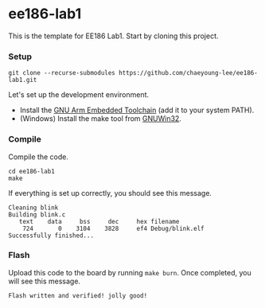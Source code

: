 # ee186-lab1

This is the template for EE186 Lab1. Start by cloning this project.

### Setup

```
git clone --recurse-submodules https://github.com/chaeyoung-lee/ee186-lab1.git
```

Let's set up the development environment.

* Install the [GNU Arm Embedded Toolchain](https://developer.arm.com/downloads/-/gnu-rm) (add it to your system PATH).
* (Windows) Install the make tool from [GNUWin32](https://gnuwin32.sourceforge.net/packages/make.htm).

### Compile

Compile the code.

```
cd ee186-lab1
make
```

If everything is set up correctly, you should see this message.

```
Cleaning blink
Building blink.c
   text    data     bss     dec     hex filename
    724       0    3104    3828     ef4 Debug/blink.elf
Successfully finished...
```

### Flash

Upload this code to the board by running `make burn`. Once completed, you will see this message.
```
Flash written and verified! jolly good!
```
